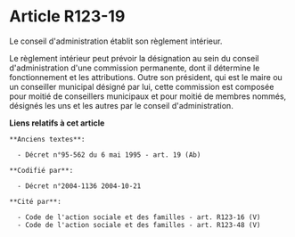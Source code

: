 # Article R123-19

Le conseil d'administration établit son règlement intérieur.

Le règlement intérieur peut prévoir la désignation au sein du conseil d'administration d'une commission permanente, dont il
détermine le fonctionnement et les attributions. Outre son président, qui est le maire ou un conseiller municipal désigné par
lui, cette commission est composée pour moitié de conseillers municipaux et pour moitié de membres nommés, désignés les uns
et les autres par le conseil d'administration.

**Liens relatifs à cet article**

	**Anciens textes**:

	  - Décret n°95-562 du 6 mai 1995 - art. 19 (Ab)

	**Codifié par**:

	  - Décret n°2004-1136 2004-10-21

	**Cité par**:

	  - Code de l'action sociale et des familles - art. R123-16 (V)
	  - Code de l'action sociale et des familles - art. R123-48 (V)
